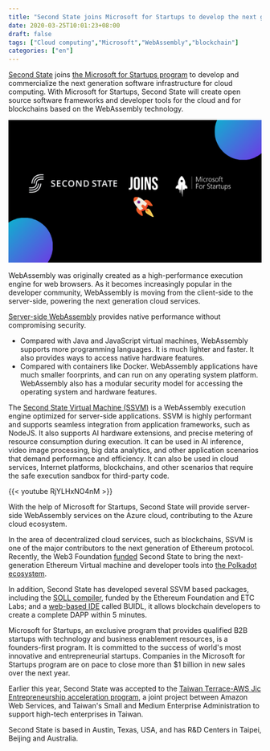```yaml
---
title: "Second State joins Microsoft for Startups to develop the next generation software infrastructure for cloud computing"
date: 2020-03-25T10:01:23+08:00
draft: false
tags: ["Cloud computing","Microsoft","WebAssembly","blockchain"]
categories: ["en"]
---
```

[Second State](https://www.secondstate.io/) joins [the Microsoft for Startups program](https://startups.microsoft.com/en-us/) to develop and commercialize the next generation software infrastructure for cloud computing. With Microsoft for Startups, Second State will create open source software frameworks and developer tools for the cloud and for blockchains based on the WebAssembly technology.

![](/images/20200325-microsoft-for-startups.png)

WebAssembly was originally created as a high-performance execution engine for web browsers. As it becomes increasingly popular in the developer community, WebAssembly is moving from the client-side to the server-side, powering the next generation cloud services.

[Server-side WebAssembly](https://medium.com/wasm) provides native  performance without compromising security.

* Compared with Java and JavaScript virtual machines, WebAssembly supports more programming languages. It is much lighter and faster. It also provides ways to access native hardware features. 
* Compared with containers like Docker. WebAssembly applications have much smaller foorprints, and can run on any operating system platform. WebAssembly also has a modular security model for accessing the operating system and hardware features.

The [Second State Virtual Machine (SSVM)](https://github.com/second-state/SSVM) is a WebAssembly execution engine optimized for server-side applications. SSVM is highly performant and supports seamless integration from application frameworks, such as NodeJS. It also supports AI hardware extensions, and precise metering of resource consumption during execution. It can be used in AI inference, video image processing, big data analytics, and other application scenarios that demand performance and efficiency. It can also be used in cloud services, Internet platforms, blockchains, and other scenarios that require the safe execution sandbox for third-party code.

{{< youtube RjYLHxNO4nM >}}

With the help of Microsoft for Startups, Second State will provide server-side WebAssembly services on the Azure cloud, contributing to the Azure cloud ecosystem.

In the area of decentralized cloud services, such as blockchains, SSVM is one of the major contributors to the next generation of Ethereum protocol. Recently, the Web3 Foundation [funded](https://medium.com/second-state/second-state-awarded-a-grant-to-bring-next-gen-ethereum-infrastructure-to-polkadot-ecosystem-6545fb2267fc) Second State to bring the next-generation Ethereum Virtual machine and developer tools into [the Polkadot ecosystem](https://github.com/second-state/substrate-ewasm). 

In addition, Second State has developed several SSVM based packages, including the [SOLL compiler](https://github.com/second-state/SOLL), funded by the Ethereum Foundation and ETC Labs; and a [web-based IDE](https://buidl.secondstate.io/) called BUIDL, it allows blockchain developers to create a complete DAPP within 5 minutes.

Microsoft for Startups, an exclusive program that provides qualified B2B startups with technology and business enablement resources, is a founders-first program. It is committed to the success of world's most innovative and entrepreneurial startups. Companies in the Microsoft for Startups program are on pace to close more than $1 billion in new sales over the next year. 

Earlier this year, Second State was accepted to the [Taiwan Terrace-AWS Jic Entrepreneurship acceleration program](https://www.rumuinno.com/startup-terrace?lang=en), a joint project between Amazon Web Services, and Taiwan's Small and Medium Enterprise Administration to support high-tech enterprises in Taiwan.

Second State is based in Austin, Texas, USA, and has R&D Centers in Taipei, Beijing and Australia.
